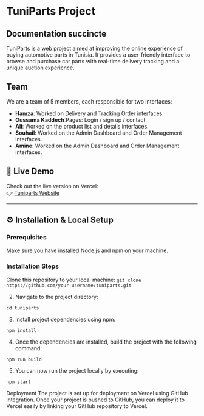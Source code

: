 # TuniParts Project

## Documentation succincte

TuniParts is a web project aimed at improving the online experience of buying automotive parts in Tunisia. It provides a user-friendly interface to browse and purchase car parts with real-time delivery tracking and a unique auction experience.

## Team

We are a team of 5 members, each responsible for two interfaces:

- **Hamza**: Worked on Delivery and Tracking Order interfaces.
- **Oussama Kaddech**:Pages: Login / sign up / contact
- **Ali**: Worked on the product list and details interfaces.
- **Souhail**: Worked on the Admin Dashboard and Order Management interfaces.
- **Amine**: Worked on the Admin Dashboard and Order Management interfaces.

## 🔗 Live Demo
Check out the live version on Vercel:  
👉 [Tuniparts Website](https://tuni-parts-9k2j.vercel.app/index.html)

---

## ⚙️ Installation & Local Setup


### Prerequisites
Make sure you have installed Node.js and npm on your machine.

### Installation Steps
Clone this repository to your local machine:
  `git clone https://github.com/your-username/tuniparts.git`

2. Navigate to the project directory:
   
  `cd tuniparts`

3. Install project dependencies using npm:
   
  `npm install`

4. Once the dependencies are installed, build the project with the following command:
   
  `npm run build`

5. You can now run the project locally by executing:
   
  `npm start`

Deployment
The project is set up for deployment on Vercel using GitHub integration. Once your project is pushed to GitHub, you can deploy it to Vercel easily by linking your GitHub repository to Vercel.
